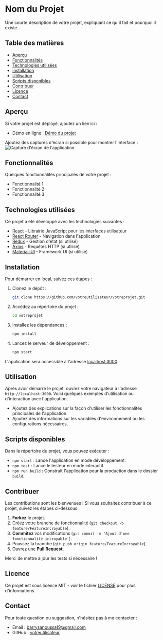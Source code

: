 # Nom du Projet

Une courte description de votre projet, expliquant ce qu'il fait et pourquoi il existe.

## Table des matières
- [Aperçu](#aperçu)
- [Fonctionnalités](#fonctionnalités)
- [Technologies utilisées](#technologies-utilisées)
- [Installation](#installation)
- [Utilisation](#utilisation)
- [Scripts disponibles](#scripts-disponibles)
- [Contribuer](#contribuer)
- [Licence](#licence)
- [Contact](#contact)

## Aperçu
Si votre projet est déployé, ajoutez un lien ici :
- Démo en ligne : [Démo du projet](https://votreprojetdemo.com)

Ajoutez des captures d'écran si possible pour montrer l'interface :
![Capture d'écran de l'application](chemin_vers_captures_ecran.png)

## Fonctionnalités
Quelques fonctionnalités principales de votre projet :
- Fonctionnalité 1
- Fonctionnalité 2
- Fonctionnalité 3

## Technologies utilisées
Ce projet a été développé avec les technologies suivantes :
- [React](https://reactjs.org/) - Librairie JavaScript pour les interfaces utilisateur
- [React Router](https://reactrouter.com/) - Navigation dans l'application
- [Redux](https://redux.js.org/) - Gestion d'état (si utilisé)
- [Axios](https://axios-http.com/) - Requêtes HTTP (si utilisé)
- [Material-UI](https://mui.com/) - Framework UI (si utilisé)

## Installation

Pour démarrer en local, suivez ces étapes :

1. Clonez le dépôt :
    ```bash
    git clone https://github.com/votreutilisateur/votreprojet.git
    ```

2. Accédez au répertoire du projet :
    ```bash
    cd votreprojet
    ```

3. Installez les dépendances :
    ```bash
    npm install
    ```

4. Lancez le serveur de développement :
    ```bash
    npm start
    ```

L'application sera accessible à l'adresse [localhost:3000](http://localhost:3000).

## Utilisation

Après avoir démarré le projet, ouvrez votre navigateur à l'adresse `http://localhost:3000`. Voici quelques exemples d'utilisation ou d'interaction avec l'application.

- Ajoutez des explications sur la façon d'utiliser les fonctionnalités principales de l'application.
- Ajoutez des informations sur les variables d'environnement ou les configurations nécessaires.

## Scripts disponibles

Dans le répertoire du projet, vous pouvez exécuter :

- `npm start` : Lance l'application en mode développement.
- `npm test` : Lance le testeur en mode interactif.
- `npm run build` : Construit l'application pour la production dans le dossier `build`.

## Contribuer

Les contributions sont les bienvenues ! Si vous souhaitez contribuer à ce projet, suivez les étapes ci-dessous :

1. **Forkez** le projet.
2. Créez votre branche de fonctionnalité (`git checkout -b feature/FeatureIncroyable`).
3. **Commitez** vos modifications (`git commit -m 'Ajout d'une fonctionnalité incroyable'`).
4. Poussez la branche (`git push origin feature/FeatureIncroyable`).
5. Ouvrez une **Pull Request**.

Merci de mettre à jour les tests si nécessaire !

## Licence

Ce projet est sous licence MIT - voir le fichier [LICENSE](LICENSE) pour plus d'informations.

## Contact

Pour toute question ou suggestion, n'hésitez pas à me contacter :

- Email : barrysanoussa19@gmail.com
- GitHub : [votreutilisateur](https://github.com/Ai-ENGINEER-s)
